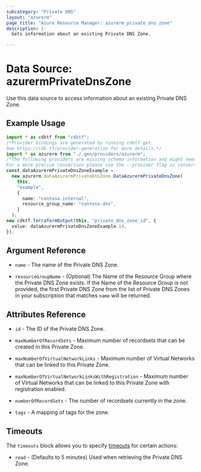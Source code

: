 ```yaml
---
subcategory: "Private DNS"
layout: "azurerm"
page_title: "Azure Resource Manager: azurerm_private_dns_zone"
description: |-
  Gets information about an existing Private DNS Zone.

---
```


# Data Source: azurermPrivateDnsZone

Use this data source to access information about an existing Private DNS Zone.

## Example Usage

```typescript
import * as cdktf from "cdktf";
/*Provider bindings are generated by running cdktf get.
See https://cdk.tf/provider-generation for more details.*/
import * as azurerm from "./.gen/providers/azurerm";
/*The following providers are missing schema information and might need manual adjustments to synthesize correctly: azurerm.
For a more precise conversion please use the --provider flag in convert.*/
const dataAzurermPrivateDnsZoneExample =
  new azurerm.dataAzurermPrivateDnsZone.DataAzurermPrivateDnsZone(
    this,
    "example",
    {
      name: "contoso.internal",
      resource_group_name: "contoso-dns",
    }
  );
new cdktf.TerraformOutput(this, "private_dns_zone_id", {
  value: dataAzurermPrivateDnsZoneExample.id,
});

```

## Argument Reference

*   `name` - The name of the Private DNS Zone.

*   `resourceGroupName` - (Optional) The Name of the Resource Group where the Private DNS Zone exists.
    If the Name of the Resource Group is not provided, the first Private DNS Zone from the list of Private
    DNS Zones in your subscription that matches `name` will be returned.

## Attributes Reference

*   `id` - The ID of the Private DNS Zone.

*   `maxNumberOfRecordSets` - Maximum number of recordsets that can be created in this Private Zone.

*   `maxNumberOfVirtualNetworkLinks` - Maximum number of Virtual Networks that can be linked to this Private Zone.

*   `maxNumberOfVirtualNetworkLinksWithRegistration` - Maximum number of Virtual Networks that can be linked to this Private Zone with registration enabled.

*   `numberOfRecordSets` - The number of recordsets currently in the zone.

*   `tags` - A mapping of tags for the zone.

## Timeouts

The `timeouts` block allows you to specify [timeouts](https://www.terraform.io/language/resources/syntax#operation-timeouts) for certain actions:

* `read` - (Defaults to 5 minutes) Used when retrieving the Private DNS Zone.
